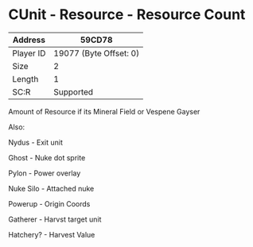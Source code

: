 
#  CUnit - Resource - Resource Count
Address   | 59CD78
----------|-------------
Player ID | 19077 (Byte Offset: 0)
Size 	  | 2
Length 	  | 1
SC:R      | Supported

Amount of Resource if its Mineral Field or Vespene Gayser

Also:
Nydus - Exit unit
Ghost - Nuke dot sprite
Pylon - Power overlay
Nuke Silo - Attached nuke
Powerup - Origin Coords
Gatherer - Harvst target unit
Hatchery? - Harvest Value
